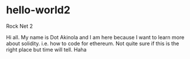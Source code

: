 # hello-world2
Rock Net 2

Hi all. My name is Dot Akinola and I am here because I want to learn more about solidity. i.e. how to code for ethereum.
Not quite sure if this is the right place but time will tell. Haha
